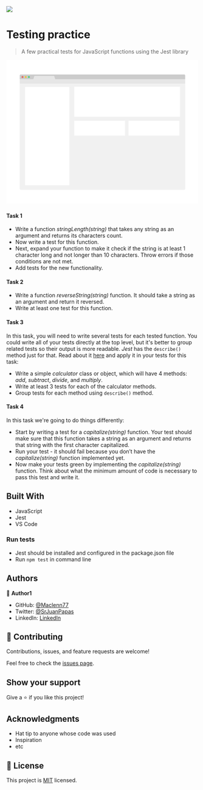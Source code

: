 ![](https://img.shields.io/badge/Microverse-blueviolet)

# Testing practice

> A few practical tests for JavaScript functions using the Jest library

![screenshot](./app_screenshot.png)

#### Task 1
- Write a function *stringLength(string)* that takes any string as an argument and returns its characters count.
- Now write a test for this function.
- Next, expand your function to make it check if the string is at least 1 character long and not longer than 10 characters. Throw errors if those conditions are not met.
- Add tests for the new functionality.

#### Task 2
- Write a function *reverseString(string)* function. It should take a string as an argument and return it reversed.
- Write at least one test for this function.

#### Task 3
In this task, you will need to write several tests for each tested function. You could write all of your tests directly at the top level, but it's better to group related tests so their output is more readable. *Jest* has the `describe()` method just for that. Read about it [here](https://jestjs.io/docs/api#describename-fn) and apply it in your tests for this task:

- Write a simple *calculator* class or object, which will have 4 methods: *add*, *subtract*, *divide*, and *multiply*.
- Write at least 3 tests for each of the calculator methods.
- Group tests for each method using `describe()` method.

#### Task 4 
In this task we're going to do things differently:
- Start by writing a test for a *capitalize(string)* function. Your test should make sure that this function takes a string as an argument and returns that string with the first character capitalized.
- Run your test - it should fail because you don’t have the *capitalize(string)* function implemented yet.
- Now make your tests green by implementing the *capitalize(string)* function. Think about what the minimum amount of code is necessary to pass this test and write it.
## Built With

- JavaScript
- Jest
- VS Code


### Run tests

- Jest should be installed and configured in the package.json file
- Run `npm test` in command line

## Authors

👤 **Author1**

- GitHub: [@Maclenn77](https://github.com/Maclenn77)
- Twitter: [@SrJuanPapas](https://twitter.com/SrJuanPapas)
- LinkedIn: [LinkedIn](https://linkedin.com/in/juanpaulopereztejada)

## 🤝 Contributing

Contributions, issues, and feature requests are welcome!

Feel free to check the [issues page](../../issues/).

## Show your support

Give a ⭐️ if you like this project!

## Acknowledgments

- Hat tip to anyone whose code was used
- Inspiration
- etc

## 📝 License

This project is [MIT](./MIT.md) licensed.

